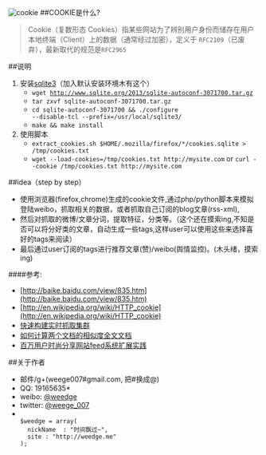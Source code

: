 ![cookie](https://raw.github.com/weedge/cookie/master/images.jpeg)
##COOKIE是什么?
> Cookie（复数形态 Cookies）指某些网站为了辨别用户身份而储存在用户本地终端（Client）上的数据（通常经过加密），定义于 `RFC2109`（已废弃），最新取代的规范是`RFC2965`


##说明
1. 安装[sqlite3](http://www.sqlite.org)（加入默认安装环境木有这个）
    - <code>wget http://www.sqlite.org/2013/sqlite-autoconf-3071700.tar.gz </code>
    - <code>tar zxvf sqlite-autoconf-3071700.tar.gz </code>
    - <code>cd sqlite-autoconf-3071700 && ./configure --disable-tcl --prefix=/usr/local/sqlite3/</code>
    - <code>make && make install</code>
2. 使用脚本
    *  `extract_cookies.sh $HOME/.mozilla/firefox/*/cookies.sqlite > /tmp/cookies.txt`
    *  `wget --load-cookies=/tmp/cookies.txt http://mysite.com` or `curl --cookie /tmp/cookies.txt http://mysite.com `


##idea（step by step）
* 使用浏览器(firefox,chrome)生成的cookie文件,通过php/python脚本来模拟登陆weibo，抓取相关的数据，或者抓取自己订阅的blog文章(rss-xml),
* 然后对抓取的微博/文章分词，提取特征，分类等。（这个还在摸索ing,不知是否可以将分好类的文章，自动生成一些tags,这样user可以使用这些来选择喜好的tags来阅读）
* 最后通过user订阅的tags进行推荐文章(赞)/weibo(舆情监控)。(木头绪，摸索ing)

####参考:
* [http://baike.baidu.com/view/835.htm](http://baike.baidu.com/view/835.htm)
* [http://en.wikipedia.org/wiki/HTTP_cookie](http://en.wikipedia.org/wiki/HTTP_cookie) 
* [快速构建实时抓取集群](http://www.searchtb.com/2011/07/%E5%BF%AB%E9%80%9F%E6%9E%84%E5%BB%BA%E5%AE%9E%E6%97%B6%E6%8A%93%E5%8F%96%E9%9B%86%E7%BE%A4.html)
* [如何计算两个文档的相似度全文文档](http://www.52nlp.cn/%E5%A6%82%E4%BD%95%E8%AE%A1%E7%AE%97%E4%B8%A4%E4%B8%AA%E6%96%87%E6%A1%A3%E7%9A%84%E7%9B%B8%E4%BC%BC%E5%BA%A6%E5%85%A8%E6%96%87%E6%96%87%E6%A1%A3)
* [百万用户时尚分享网站feed系统扩展实践](http://www.csdn.net/article/2013-11-07/2817430-design-decisions-for-scaling-your-high-traffic-feeds?utm_campaign=Manong_Weekly_Issue_10&utm_medium=EDM&utm_source=Manong_Weekly)

##关于作者
* 邮件/g+(weege007#gmail.com, 把#换成@)
* QQ: 19165635*
* weibo: [@weedge](http://weibo.com/weedge)
* twitter: [@weege_007](http://twitter.com/weege_007)
* <code>
  $weedge = array(
    nickName  : "时间飘过~",
    site : "http://weedge.me" 
  );
  </code>
